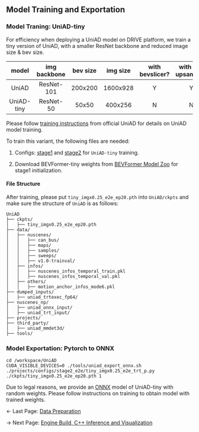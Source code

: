 
## Model Training and Exportation
### Model Traning: UniAD-tiny
For efficiency when deploying a UniAD model on DRIVE platform, we train a tiny version of UniAD, with a smaller ResNet backbone and reduced image size & bev size.

| model | img backbone | bev size | img size | with bevslicer? | with bev upsample? |
| :---: | :---: | :---: | :---: | :---:|:---:| 
| UniAD  | ResNet-101| 200x200  | 1600x928 | Y | Y |
| UniAD-tiny | ResNet-50 | 50x50 | 400x256 | N  | N |


Please follow [training instructions](https://github.com/OpenDriveLab/UniAD/blob/main/docs/TRAIN_EVAL.md) from official UniAD for details on UniAD model training.

To train this variant, the following files are needed:

1. Configs: [stage1](projects/configs/stage1_track_map/tiny_imgx0.25_track_map.py) and [stage2](projects/configs/stage2_e2e/tiny_imgx0.25_e2e.py) for `UniAD-tiny` training.

2. Download BEVFormer-tiny weights from [BEVFormer Model Zoo](https://github.com/fundamentalvision/BEVFormer?tab=readme-ov-file#model-zoo) for stage1 initialization.

#### File Structure

After training, please put `tiny_imgx0.25_e2e_ep20.pth` into `UniAD/ckpts` and make sure the structure of `UniAD` is as follows:
```
UniAD
├── ckpts/
│   ├── tiny_imgx0.25_e2e_ep20.pth
├── data/
│   ├── nuscenes/
│   │   ├── can_bus/
│   │   ├── maps/
│   │   ├── samples/
│   │   ├── sweeps/
│   │   ├── v1.0-trainval/
│   ├── infos/
│   │   ├── nuscenes_infos_temporal_train.pkl
│   │   ├── nuscenes_infos_temporal_val.pkl
│   ├── others/
│   │   ├── motion_anchor_infos_mode6.pkl
├── dumped_inputs/
│   ├── uniad_trtexec_fp64/
├── nuscenes_np/
│   ├── uniad_onnx_input/
│   ├── uniad_trt_input/
├── projects/
├── third_party/
│   ├── uniad_mmdet3d/
├── tools/
```

### Model Exportation: Pytorch to ONNX
```
cd /workspace/UniAD
CUDA_VISIBLE_DEVICES=0 ./tools/uniad_export_onnx.sh ./projects/configs/stage2_e2e/tiny_imgx0.25_e2e_trt_p.py ./ckpts/tiny_imgx0.25_e2e_ep20.pth 1
```

Due to legal reasons, we provide an [ONNX](../onnx/uniad_tiny_dummy.onnx) model of UniAD-tiny with random weights. Please follow instructions on training to obtain model with trained weights.

<- Last Page: [Data Preparation](data_prep.md)

-> Next Page: [Engine Build, C++ Inference and Visualization](../inference_app/README.md)

